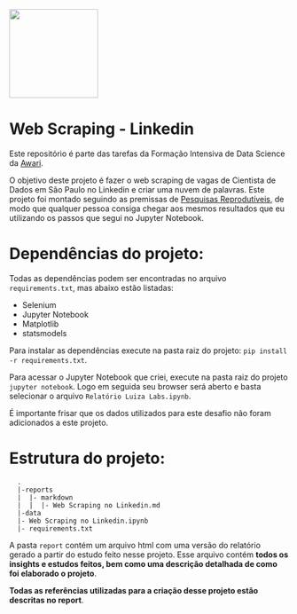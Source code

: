 <img src="https://i.imgur.com/YX6UATs.png"  width="160">

# Web Scraping - Linkedin

Este repositório é parte das tarefas da Formação Intensiva de Data Science da [Awari](https://awari.com.br/). 

O objetivo deste projeto é fazer o web scraping de vagas de Cientista de Dados em São Paulo no Linkedin e criar uma nuvem de palavras. Este projeto foi montado seguindo as premissas de [Pesquisas Reprodutíveis](https://pt.coursera.org/learn/reproducible-research), de modo que qualquer pessoa consiga chegar aos mesmos resultados que eu utilizando os passos que segui no Jupyter Notebook.

# Dependências do projeto:

Todas as dependências podem ser encontradas no arquivo `requirements.txt`, mas abaixo estão listadas:

* Selenium
* Jupyter Notebook
* Matplotlib
* statsmodels

Para instalar as dependências execute na pasta raiz do projeto: `pip install -r requirements.txt`. 

Para acessar o Jupyter Notebook que criei, execute na pasta raiz do projeto `jupyter notebook`. Logo em seguida seu browser será aberto e basta selecionar o arquivo `Relatório Luiza Labs.ipynb`. 

É importante frisar que os dados utilizados para este desafio não foram adicionados a este projeto. 

# Estrutura do projeto:

```{sh}
  .
  |-reports
  |  |- markdown
  |  |  |- Web Scraping no Linkedin.md
  |-data
  |- Web Scraping no Linkedin.ipynb
  |- requirements.txt
```

A pasta `report` contém um arquivo html com uma versão do relatório gerado a partir do estudo feito nesse projeto. Esse arquivo contém **todos os insights e estudos feitos, bem como uma descrição detalhada de como foi elaborado o projeto**.

 **Todas as referências utilizadas para a criação desse projeto estão descritas no report**.
